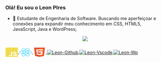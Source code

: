 ### Olá! Eu sou o Leon PIres

- 🌱 Estudante de Engenharia de Software. Buscando me aperfeiçoar e conexões para expandir meu conhecimento em CSS, HTML5, JavaScript, Java e WordPress;
<div align="center">
  <a href="https://github.com/leonpires">
  <img height="180em" src="https://github-readme-stats.vercel.app/api?username=leonpires&show_icons=true&theme=cobalt&include_all_commits=true&count_private=true"/>

</div>
 
<div style="display: inline_block"><br>
  <img align="center" alt="Leon-Js" height="30" width="40" src="https://raw.githubusercontent.com/devicons/devicon/master/icons/javascript/javascript-plain.svg">
  <img align="center" alt="Leon-React" height="30" width="40" src="https://raw.githubusercontent.com/devicons/devicon/master/icons/react/react-original.svg">
  <img align="center" alt="Leon-HTML" height="30" width="40" src="https://raw.githubusercontent.com/devicons/devicon/master/icons/html5/html5-original.svg">
  <img align="center" alt="Leon-Github" height="30" width="40" src="https://cdn.jsdelivr.net/gh/devicons/devicon/icons/github/github-original.svg" />
  <img align="center" alt="Leon-Vscode" height="30" width="40" src="https://cdn.jsdelivr.net/gh/devicons/devicon/icons/vscode/vscode-original.svg" />
  <img align="center" alt="Leon-Wp" height="30" width="40" src="https://cdn.jsdelivr.net/gh/devicons/devicon/icons/wordpress/wordpress-original.svg" />



  </div>
  
##

